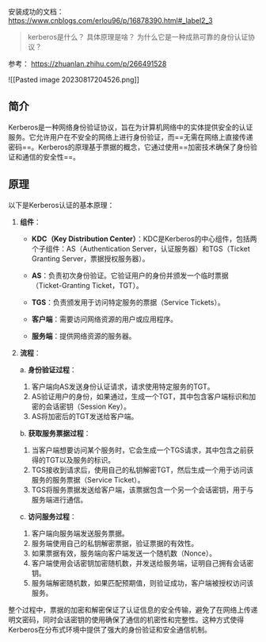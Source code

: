 安装成功的文档：
https://www.cnblogs.com/erlou96/p/16878390.html#_label2_3




>kerberos是什么？
>具体原理是啥？
>为什么它是一种成熟可靠的身份认证协议？

参考： https://zhuanlan.zhihu.com/p/266491528

![[Pasted image 20230817204526.png]]


## 简介
Kerberos是一种网络身份验证协议，旨在为计算机网络中的实体提供安全的认证服务。它允许用户在不安全的网络上进行身份验证，而==无需在网络上直接传递密码==。Kerberos的原理基于票据的概念，它通过使用==加密技术确保了身份验证和通信的安全性==。

## 原理
以下是Kerberos认证的基本原理：

1. **组件**：
    
    - **KDC（Key Distribution Center）**：KDC是Kerberos的中心组件，包括两个子组件：AS（Authentication Server，认证服务器）和TGS（Ticket Granting Server，票据授权服务器）。
        
    - **AS**：负责初次身份验证。它验证用户的身份并颁发一个临时票据（Ticket-Granting Ticket，TGT）。
        
    - **TGS**：负责颁发用于访问特定服务的票据（Service Tickets）。
        
    - **客户端**：需要访问网络资源的用户或应用程序。
        
    - **服务端**：提供网络资源的服务器。
        
2. **流程**：
    
    a. **身份验证过程**：
    
    1. 客户端向AS发送身份认证请求，请求使用特定服务的TGT。
    2. AS验证用户的身份，如果通过，生成一个TGT，其中包含客户端标识和加密的会话密钥（Session Key）。
    3. AS将加密后的TGT发送给客户端。
    
    b. **获取服务票据过程**：
    
    1. 当客户端想要访问某个服务时，它会生成一个TGS请求，其中包含之前获得的TGT以及服务的标识。
    2. TGS接收到请求后，使用自己的私钥解密TGT，然后生成一个用于访问该服务的服务票据（Service Ticket）。
    3. TGS将服务票据发送给客户端，该票据包含一个另一个会话密钥，用于与服务端进行通信。
    
    c. **访问服务过程**：
    
    1. 客户端向服务端发送服务票据。
    2. 服务端使用自己的私钥解密票据，验证票据的有效性。
    3. 如果票据有效，服务端向客户端发送一个随机数（Nonce）。
    4. 客户端使用会话密钥加密随机数，并发送给服务端，证明自己拥有会话密钥。
    5. 服务端解密随机数，如果匹配预期值，则验证成功，客户端被授权访问该服务。

整个过程中，票据的加密和解密保证了认证信息的安全传输，避免了在网络上传递明文密码，同时会话密钥的使用确保了通信的机密性和完整性。这种方式使得Kerberos在分布式环境中提供了强大的身份验证和安全通信机制。
